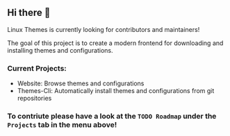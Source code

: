 ## Hi there 👋

Linux Themes is currently looking for contributors and maintainers!

The goal of this project is to create a modern frontend for downloading and installing themes and configurations.

### Current Projects:
- Website: Browse themes and configurations
- Themes-Cli: Automatically install themes and configurations from git repositories

### To contriute please have a look at the `TODO Roadmap` under the `Projects` tab in the menu above!

<!--

**Here are some ideas to get you started:**

🙋‍♀️ A short introduction - what is your organization all about?
🌈 Contribution guidelines - how can the community get involved?
👩‍💻 Useful resources - where can the community find your docs? Is there anything else the community should know?
🍿 Fun facts - what does your team eat for breakfast?
🧙 Remember, you can do mighty things with the power of [Markdown](https://docs.github.com/github/writing-on-github/getting-started-with-writing-and-formatting-on-github/basic-writing-and-formatting-syntax)
-->

